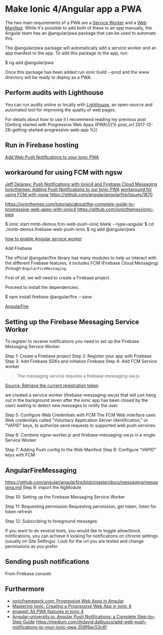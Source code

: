 # Make Ionic 4/Angular app a PWA
The two main requirements of a PWA are a [Service Worker](https://developers.google.com/web/fundamentals/primers/service-workers/) and a [Web Manifest](https://developers.google.com/web/fundamentals/web-app-manifest/). While it's possible to add both of these to an app manually, the Angular team has an @angular/pwa package that can be used to automate this.

The @angular/pwa package will automatically add a service worker and an app manifest to the app. To add this package to the app, run:

$ ng add @angular/pwa

Once this package has been added run ionic build --prod and the www directory will be ready to deploy as a PWA.

## Perform audits with Lighthouse
You can run audits online or locally with [Lighthouse](https://developers.google.com/web/tools/lighthouse/), an open-source and automated tool for improving the quality of web pages.

For details about how to use it I recommend reading my previous post [Getting started with Progressive Web Apps (PWA)]({% post_url 2017-12-28-getting-started-progressive-web-app %})

## Run in Firebase hosting

[Add Web Push Notifications to your Ionic PWA](https://medium.com/@david.dalbusco/add-web-push-notifications-to-your-ionic-pwa-358f6ec53c6f)

## workaround for using FCM with ngsw
[Jeff Delaney: Push Notifications with Ionic4 and Firebase Cloud Messaging](https://www.youtube.com/watch?v=m_P1Q0vhOHs)
[Ionicthemes: Adding Push Notifications to our Ionic PWA](https://ionicthemes.com/tutorials/about/the-complete-guide-to-progressive-web-apps-with-ionic4)
[workaround for using FCM with ngsw](https://github.com/angular/angularfire/issues/1923)
https://github.com/angular/angularfire/issues/1870


https://ionicthemes.com/tutorials/about/the-complete-guide-to-progressive-web-apps-with-ionic4
https://github.com/ionicthemes/ionic-pwa

$ ionic start mmb-demos.fcm-web-push-ionic blank --type=angular
$ cd ./mmb-demos.firebase-web-push-ionic
$ ng add @angular/pwa

[how to enable Angular service worker](https://angular.io/guide/service-worker-getting-started)

Add Firebase

The official @angular/fire library has many modules to help us interact with the different Firebase features, it includes FCM (Firebase Cloud Messaging) through `AngularFireMessaging`.

First of all, we will need to create a Firebase project.

Proceed to install the dependencies:

$ npm install firebase @angular/fire --save

[AngularFire](https://github.com/angular/angularfire/blob/master/docs/install-and-setup.md)


## Setting up the Firebase Messaging Service Worker
To register to receive notifications you need to set up the Firebase Messaging Service Worker.

Step 1: Create a Firebase project
Step 2: Register your app with Firebase
Step 3: Add Firebase SDKs and initialize Firebase
Step 4: Add FCM Service worker

> The messaging service requires a firebase-messaging-sw.js

[Source: Retrieve the current registration token](https://firebase.google.com/docs/cloud-messaging/js/client#retrieve-the-current-registration-token)

we created a service worker (firebase-messaging-sw.js) that will just hang out in the background (even after the ionic app has been closed by the user) waiting to detect new messages to notify the user.

Step 5: Configure Web Credentials with FCM
The FCM Web interface uses Web credentials called "Voluntary Application Server Identification," or "VAPID" keys, to authorize send requests to supported web push services.

Step 6: Combine ngsw-worker.js and firebase-messaging-sw.js in a single Service Worker

Step 7: Adding Push config to the Web Manifest
Step 8: Configure “VAPID” keys with FCM

## AngularFireMessaging

https://github.com/angular/angularfire/blob/master/docs/messaging/messaging.md
Step 9: import the NgModule

Step 10: Setting up the Firebase Messaging Service Worker

Step 11: Requesting permission
Requesting permission, get token, listen for token refresh

Step 12: Subscribing to foreground messages

If you want to do several tests, you would like to toggle allow/block notifications, you can achieve it looking for notifications on chrome settings (usually on Site Settings). Look for the url you are tested and change permissions as you prefer.

## Sending push notifications
From Firebase console


## Furthermore

- [ionicframework.com: Progressive Web Apps in Angular](https://ionicframework.com/docs/angular/pwa#service-worker-configuration)
- [Mastering Ionic: Creating a Progressive Web App in Ionic 4](http://masteringionic.com/blog/2019-02-03-creating-a-progressive-web-app-in-ionic-4/)
- [enappd: All PWA features in Ionic 4](https://enappd.com/blog/pwa-features-in-ionic-4/102/)
- [Angular-university.io: Angular Push Notifications: a Complete Step-by-Step Guide](https://blog.angular-university.io/angular-push-notifications/)
https://medium.com/@david.dalbusco/add-web-push-notifications-to-your-ionic-pwa-358f6ec53c6f